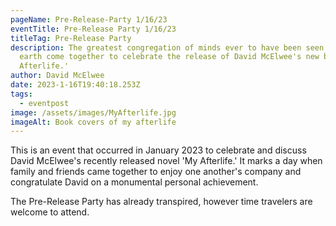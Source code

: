 ```yaml
---
pageName: Pre-Release-Party 1/16/23
eventTitle: Pre-Release Party 1/16/23
titleTag: Pre-Release Party
description: The greatest congregation of minds ever to have been seen on this
  earth come together to celebrate the release of David McElwee's new book 'My
  Afterlife.'
author: David McElwee
date: 2023-1-16T19:40:18.253Z
tags:
  - eventpost
image: /assets/images/MyAfterlife.jpg
imageAlt: Book covers of my afterlife
---
```

This is an event that occurred in January 2023 to celebrate and discuss David McElwee's recently released novel 'My Afterlife.' It marks a day when family and friends came together to enjoy one another's company and congratulate David on a monumental personal achievement. 

The Pre-Release Party has already transpired, however time travelers are welcome to attend.